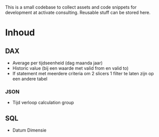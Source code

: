 This is a small codebase to collect assets and code snippets for development at activate consulting. Reusable stuff can be stored here.

# Inhoud
## DAX
- Average per tijdseenheid (dag maanda jaar)
- Historic value (bij een waarde met valid from en valid to)
- If statement met meerdere criteria om 2 slicers 1 filter te laten zijn op een andere tabel
### JSON
- Tijd verloop calculation group

## SQL
- Datum Dimensie